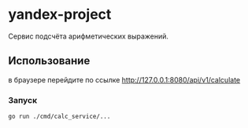 # yandex-project


Сервис подсчёта арифметических выражений.

## Использование
в браузере перейдите по ссылке
http://127.0.0.1:8080/api/v1/calculate
### Запуск

```bash
go run ./cmd/calc_service/...
